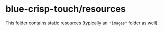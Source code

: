 # blue-crisp-touch/resources

This folder contains static resources (typically an `"images"` folder as well).
